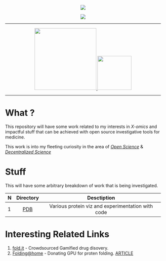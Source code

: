 <p align="center">
<a href="https://bit.ly/m0ham3dx" target="_blank">
  <img src="https://hits.seeyoufarm.com/api/count/incr/badge.svg?url=https%3A%2F%2Fgithub.com%2Fm0ham3dx%2FProteinViz&count_bg=%239D9400&title_bg=%237D0000&icon=obsstudio.svg&icon_color=%23E7E7E7&title=Mutants&edge_flat=false"/>
</a>
</p>

<p align="center">
<a href="https://bit.ly/m0ham3dx" target="_blank">
  <img src="https://media.giphy.com/media/Mb9qUCK3G0ipC2VXkj/giphy.gif"/>
</a>
</p>

---
<p align="center">
<a href="https://www.unesco.org/en/natural-sciences/open-science" target="_blank">
  <img src="https://council.science/wp-content/uploads/2020/03/open-science.jpg" width="200">
</a>
<a hred="https://future.a16z.com/what-is-decentralized-science-aka-desci/">
<img src="https://i.imgur.com/bq9xhdF.png" width="110">
</p>

---

# What ?

This repository will have some work related to my interests in _X-omics_ and impactful stuff that can be achieved with open source investigative tools for medicine. 

This work is into my fleeting curiosity in the area of [_Open Science_](https://www.unesco.org/en/natural-sciences/open-science) & [_Decentralized Science_](https://www.sciencedirect.com/science/article/pii/S0306457321002089)

# Stuff 

This will have some arbitrary breakdown of work that is being investigated. 

N | Directory | Desctiption
|---|:--:|:---:|
1 | [PDB](/PDB/) | Various protein viz and experimentation with code

# Interesting Related Links 

1. [fold.it](https://fold.it/) - Crowdsourced Gamified drug disovery. 
2. [Folding@home](https://foldingathome.org/) - Donating GPU for proten folding. [ARTICLE](https://news.stanford.edu/pr/02/folding1023.html)